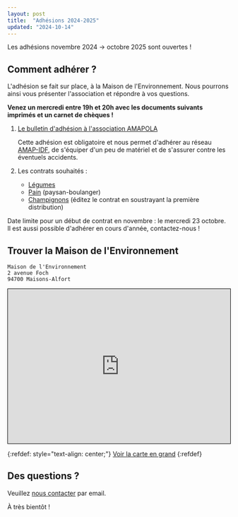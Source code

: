 ```yaml
---
layout: post
title:  "Adhésions 2024-2025"
updated: "2024-10-14"
---
```


Les adhésions novembre 2024 → octobre 2025 sont ouvertes !

## Comment adhérer ?

L'adhésion se fait sur place, à la Maison de l'Environnement.
Nous pourrons ainsi vous présenter l'association et répondre à vos questions.

**Venez un mercredi entre 19h et 20h avec les documents suivants imprimés et un carnet de chèques !**

1. [Le bulletin d'adhésion à l'association AMAPOLA](https://amapola.s3.fr-par.scw.cloud/2024-2025/AMAPOLA%20-%20Bulletin%20d%E2%80%99adh%C3%A9sion%202024-25.pdf)

    Cette adhésion est obligatoire et nous permet d'adhérer au réseau [AMAP-IDF](https://amap-idf.org), de s'équiper d'un peu de matériel et de s'assurer contre les éventuels accidents.

2. Les contrats souhaités :

    - [Légumes](https://amapola.s3.fr-par.scw.cloud/2024-2025/AMAPOLA%20-%20Contrat%20Village%20Potager%202024-25.pdf)
    - [Pain](https://amapola.s3.fr-par.scw.cloud/2024-2025/AMAPOLA%20-%20Contrat%20pain%202024-25.pdf) (paysan-boulanger)
    - [Champignons](https://amapola.s3.fr-par.scw.cloud/2024-2025/AMAPOLA%20-%20Contrat%20champignons%202024-25.pdf) (éditez le contrat en soustrayant la première distribution)

Date limite pour un début de contrat en novembre : le mercredi 23 octobre.
Il est aussi possible d'adhérer en cours d'année, contactez-nous !

## Trouver la Maison de l'Environnement

```
Maison de l'Environnement
2 avenue Foch
94700 Maisons-Alfort
```

<iframe width="100%" height="350" src="https://www.openstreetmap.org/export/embed.html?bbox=2.4191164970397954%2C48.799768691075265%2C2.441926002502442%2C48.81765915316544&amp;layer=mapnik&amp;marker=48.81559274933979%2C2.432071566581726" style="border: 1px solid black"></iframe>

{:refdef: style="text-align: center;"}
[Voir la carte en grand](https://www.openstreetmap.org/way/1205832384)
{:refdef}

## Des questions ?

Veuillez [nous contacter](mailto:amapola94700@gmail.com) par email.

À très bientôt !
